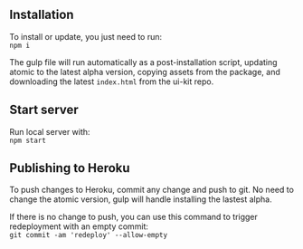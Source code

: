 ## Installation

To install or update, you just need to run:  
`npm i`


The gulp file will run automatically as a post-installation script, updating atomic to the latest alpha version, copying assets from the package, and downloading the latest `index.html` from the ui-kit repo.

## Start server

Run local server with:  
`npm start`


## Publishing to Heroku

To push changes to Heroku, commit any change and push to git. No need to change the atomic version, gulp will handle installing the lastest alpha.

If there is no change to push, you can use this command to trigger redeployment with an empty commit:  
`git commit -am 'redeploy' --allow-empty`


